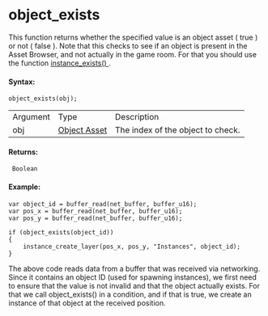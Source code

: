 # object_exists

This function returns whether the specified value is an object asset (
true ) or not ( false ). Note that this checks to see if an object is
present in the Asset Browser, and not actually in the game room. For
that you should use the function [ instance_exists()
](../Instances/instance_exists) .

#### Syntax:

``` gml
object_exists(obj);
```

|          |                                                                |                                   |
|----------|----------------------------------------------------------------|-----------------------------------|
| Argument | Type                                                           | Description                       |
| obj      |  [Object Asset](../../../../../The_Asset_Editors/Objects)  | The index of the object to check. |

#### Returns:

``` gml
 Boolean
```

#### Example:

``` gml
var object_id = buffer_read(net_buffer, buffer_u16);
var pos_x = buffer_read(net_buffer, buffer_u16);
var pos_y = buffer_read(net_buffer, buffer_u16);

if (object_exists(object_id))
{
    instance_create_layer(pos_x, pos_y, "Instances", object_id);
}
```

The above code reads data from a buffer that was received via
networking. Since it contains an object ID (used for spawning
instances), we first need to ensure that the value is not invalid and
that the object actually exists. For that we call object_exists() in a
condition, and if that is true, we create an instance of that object at
the received position.
